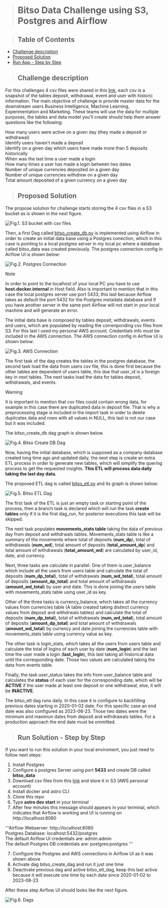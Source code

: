 > # Bitso Data Challenge using S3, Postgres and Airflow

> ## Table of Contents
* [Challenge description](#challenge-description)
* [Proposed Solution](#proposed-solution)
* [Run App - Step by Step](#run-solution---step-by-step)


> ## Challenge description

For this challenges 4 csv files were shared in this [link](https://drive.google.com/drive/folders/18cIw7TWMCrrN6MgfrKmD4IrSWsyltjfx), each csv is a snapshot of the tables deposit, withdrawal, event and user with historic information. 
The main objective of challenge is provide master data for the downstream users Business Intelligence, Machine Learning, Experimentation and Marketing. 
These teams will use the data for multiple purposes, the tables and data model you’ll create should help them answer questions like the following:


How many users were active on a given day (they made a deposit or withdrawal)  
Identify users haven't made a deposit  
Identify on a given day which users have made more than 5 deposits historically  
When was the last time a user made a login  
How many times a user has made a login between two dates  
Number of unique currencies deposited on a given day  
Number of unique currencies withdrew on a given day  
Total amount deposited of a given currency on a given day  

> ## Proposed Solution

The propose solution for challenge starts storing the 4 csv files in a S3 bucket as is shown in the next figure. 

![Fig.1. S3 bucket with csv files](https://github.com/jdbj89/bitso_test/blob/main/screen_shots/input_bucket.png?raw=true)

Then, a first Dag called [bitso_create_db.py](https://github.com/jdbj89/bitso_test/blob/main/dags/bitso_create_db.py) is implemented using Airflow in order to create an initial data base using a Postgres conection, which in this case is pointing to a local postgres server in my local pc where a database called bitso_data was created previously. The postgres connection config in Airflow UI is shown below:  

![Fig.2. Postgres Connection](https://github.com/jdbj89/bitso_test/blob/main/screen_shots/postgres_conn.png?raw=true)

>[!NOTE]
>In order to point to the localhost of your local PC you have to use **host.docker.internal** in Host field. Also is important to mention that in this case the local postgres server use port 5433, this last because Airflow takes as default the port 5432 for the Postgres metadata database and if you have another server in the same port Airflow will not start in your local machine and will generate an error.

The initial data base is composed by tables deposit, withdrawals, events and users, which are populated by reading the correnponding csv files from S3. For this last I used my personal AWS account. Credentials info must be included in the AWS connection. The AWS connection config in Airflow UI is shown below:  

![Fig.3. AWS Connection](https://github.com/jdbj89/bitso_test/blob/main/screen_shots/aws_conn.png?raw=true)

The first task of the dag creates the tables in the postgres database, the second task load the data from users csv file, this is done first because the other tables are dependent of users table, this due that user_id is a foreign key in next tables. The next tasks load the data for tables deposit, withdrawals, and events.

>[!WARNING]
>It is important to mention that csv files could contain wrong data, for example in this case there are duplicated data in deposit file. That is why a preprocessing stage is included in the import task in order to delete duplicates data and rows with all values in NULL, this last is not our case but it was included.


The bitso_create_db dag graph is shown below.  

![Fig.4. Bitso Create DB Dag](https://github.com/jdbj89/bitso_test/blob/main/screen_shots/bitso_create_db.png?raw=true)

Now, having the initial database, which is supposed as a company database created long time ago and updated daily, the next step is create an extra ETL process in order to generate new tables, which will simplify the quering process to get the requested insights. **This ETL will process data daily taking the last day data.**  

The proposed ETL dag is called [bitso_etl.py](https://github.com/jdbj89/bitso_test/blob/main/dags/bitso_etl.py) and its graph is shown below:  

![Fig.5. Bitso ETL Dag](https://github.com/jdbj89/bitso_test/blob/main/screen_shots/bitso_etl.png?raw=true)

The first task of the ETL is just an empty task or starting point of the process, then a branch task is declared which will run the task **create tables** only if it is the first dag_run, for posterior executions this task will be skipped. 

The next task populates **movements_stats table** taking the data of previous day from deposit and withdrwals tables. Movements_stats table is like a summary of the movements where total of deposits (**num_dp**), total of withdrawals (**num_wd**), total amount of deposits (**total_amount_dp**) and total amount of withdrawals (**total_amount_wd**) are calculated by user_id, date, and currency.

Next, three tasks are calculate in parallel. One of them is user_balance which include all the users from users table and calculate the total of deposits (**num_dp_total**), total of withdrawals (**num_wd_total**), total amount of deposits (**amount_dp_total**) and total amount of withdrawals (**amount_wd_total**) by user and date. This is done joining the users table with movements_stats table using user_id as key. 

Other of the three tasks is currency_balance, which takes all the currency values from currencies table (A table created taking distinct currency values from deposit and withdrwals tables) and calculate the total of deposits (**num_dp_total**), total of withdrawals (**num_wd_total**), total amount of deposits (**amount_dp_total**) and total amount of withdrawals (**amount_wd_total**) by currency and date joining the currencies table with movements_stats table using currency value as key. 

The other task is login_stats, which takes all the users from users table and calculate the total of logins of each user by date (**num_login**) and the last time the user made a login (**last_login**), this last taking all historical data until the corresponding date. Those two values are calculated taking the data from events table. 

Finally, the task user_status takes the info from user_balance table and calculates the **status** of each user for the corresponding date, which will be **ACTIVE** if the user made at least one deposit or one withdrawal, else, it will be **INACTIVE**.

The bitso_etl dag runs daily. In this case it is configure to backfilling previous dates starting in 2020-01-02 date. For this specific case an end date was also configured as 2023-08-23. Those two dates were the minimum and maximun dates from deposit and withdrawals tables. For a production approach the end date must be ommitted.


> ## Run Solution - Step by Step

If you want to run this solution in your local enviroment, you just need to follow next steps:

1. Install Postgres
2. Configure a postgres Server using port **5433** and create DB called **bitso_data**
3. Download csv files from this [link](https://drive.google.com/drive/folders/18cIw7TWMCrrN6MgfrKmD4IrSWsyltjfx) and store it in S3 (AWS personal account)
3. Install docker and astro CLI
4. Clone this repo
5. Type **astro dev start** in your terminal
6. After few minutes this message should appears in your terminal, which indicates that Airflow is working and UI is running on http://localhost:8080

'''Airflow Webserver: http://localhost:8080  
Postgres Database: localhost:5432/postgres  
The default Airflow UI credentials are: admin:admin  
The default Postgres DB credentials are: postgres:postgres  '''

7. Configure the Postgres and AWS connections in Airflow UI as it was shown above
8. Activate dag bitso_create_dag and run it just one time
9. Deactivate previous dag and active bitso_etl_dag, keep this last active because it will execute one time by each date since 2020-01-02 to 2023-08-23

After these step Airflow UI should looks like the next figure.

![Fig.6. Dags](https://github.com/jdbj89/bitso_test/blob/main/screen_shots/dags.png?raw=true)
